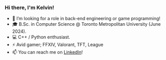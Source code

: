 ### Hi there, I'm Kelvin!

- 👯 I’m looking for a role in back-end engineering or game programming!
- 🎓 B.Sc. in Computer Science @ Toronto Metropolitan University (June 2024).
- 💻 C++ / Python enthusiast.
- ⚡ Avid gamer; FFXIV, Valorant, TFT, League
- 📫 You can reach me on [LinkedIn](https://www.linkedin.com/in/kelvin-dela-cruz/)! 
<!--
**Edyth-K/Edyth-K** is a ✨ _special_ ✨ repository because its `README.md` (this file) appears on your GitHub profile.

Here are some ideas to get you started:
- 💻 Recently completed [Marine Legacy](https://edyth-k.itch.io/marine-legacy) (May 2024) for a [Game Jam](https://itch.io/jam/-pixel-game-jam-2024)! Try it out!
- 💻 I'm currently a Software Engineer I.
- 🔭 I’m currently working on ...
- 🌱 I’m currently learning ...
- 👯 I’m looking to collaborate on ...
- 🤔 I’m looking for help with ...
- 💬 Ask me about ...
- 📫 How to reach me: ...
- 😄 Pronouns: ...
- ⚡ Fun fact: ...
-->
